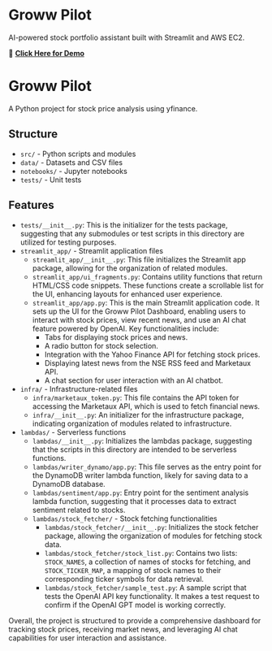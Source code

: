 
# Groww Pilot

AI-powered stock portfolio assistant built with Streamlit and AWS EC2.  

🚀 **[Click Here for Demo](http://52.66.142.248:8501)**  


# Groww Pilot

A Python project for stock price analysis using yfinance.

## Structure

- `src/` - Python scripts and modules
- `data/` - Datasets and CSV files
- `notebooks/` - Jupyter notebooks
- `tests/` - Unit tests


## Features

- `tests/__init__.py`: This is the initializer for the tests package, suggesting that any submodules or test scripts in this directory are utilized for testing purposes.
- `streamlit_app/` - Streamlit application files
  - `streamlit_app/__init__.py`: This file initializes the Streamlit app package, allowing for the organization of related modules.
  - `streamlit_app/ui_fragments.py`: Contains utility functions that return HTML/CSS code snippets. These functions create a scrollable list for the UI, enhancing layouts for enhanced user experience.
  - `streamlit_app/app.py`: This is the main Streamlit application code. It sets up the UI for the Groww Pilot Dashboard, enabling users to interact with stock prices, view recent news, and use an AI chat feature powered by OpenAI. Key functionalities include:
    - Tabs for displaying stock prices and news.
    - A radio button for stock selection.
    - Integration with the Yahoo Finance API for fetching stock prices.
    - Displaying latest news from the NSE RSS feed and Marketaux API.
    - A chat section for user interaction with an AI chatbot.
- `infra/` - Infrastructure-related files
  - `infra/marketaux_token.py`: This file contains the API token for accessing the Marketaux API, which is used to fetch financial news.
  - `infra/__init__.py`: An initializer for the infrastructure package, indicating organization of modules related to infrastructure.
- `lambdas/` - Serverless functions
  - `lambdas/__init__.py`: Initializes the lambdas package, suggesting that the scripts in this directory are intended to be serverless functions.
  - `lambdas/writer_dynamo/app.py`: This file serves as the entry point for the DynamoDB writer lambda function, likely for saving data to a DynamoDB database.
  - `lambdas/sentiment/app.py`: Entry point for the sentiment analysis lambda function, suggesting that it processes data to extract sentiment related to stocks.
  - `lambdas/stock_fetcher/` - Stock fetching functionalities
    - `lambdas/stock_fetcher/__init__.py`: Initializes the stock fetcher package, allowing the organization of modules for fetching stock data.
    - `lambdas/stock_fetcher/stock_list.py`: Contains two lists: `STOCK_NAMES`, a collection of names of stocks for fetching, and `STOCK_TICKER_MAP`, a mapping of stock names to their corresponding ticker symbols for data retrieval.
    - `lambdas/stock_fetcher/sample_test.py`: A sample script that tests the OpenAI API key functionality. It makes a test request to confirm if the OpenAI GPT model is working correctly.

Overall, the project is structured to provide a comprehensive dashboard for tracking stock prices, receiving market news, and leveraging AI chat capabilities for user interaction and assistance.

